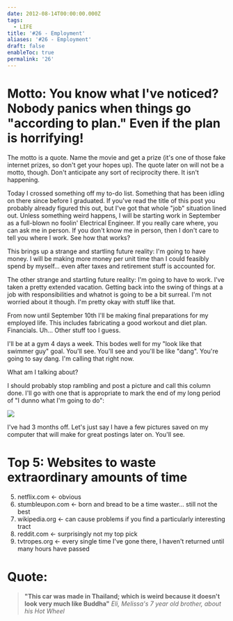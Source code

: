 ```yaml
---
date: 2012-08-14T00:00:00.000Z
tags:
  - LIFE
title: '#26 - Employment'
aliases: '#26 - Employment'
draft: false
enableToc: true
permalink: '26'
---
```


# Motto:  You know what I've noticed? Nobody panics when things go "according to plan." Even if the plan is horrifying!

The motto is a quote. Name the movie and get a prize (it's one of those fake internet prizes, so don't get your hopes up). The quote later on will not be a motto, though. Don't anticipate any sort of reciprocity there. It isn't happening.

Today I crossed something off my to-do list. Something that has been idling on there since before I graduated. If you've read the title of this post you probably already figured this out, but I've got that whole "job" situation lined out. Unless something weird happens, I will be starting work in September as a full-blown no foolin' Electrical Engineer. If you really care where, you can ask me in person. If you don't know me in person, then I don't care to tell you where I work. See how that works?

This brings up a strange and startling future reality: I'm going to have money. I will be making more money per unit time than I could feasibly spend by myself... even after taxes and retirement stuff is accounted for. 

The other strange and startling future reality: I'm going to have to work. I've taken a pretty extended vacation. Getting back into the swing of things at a job with responsibilities and whatnot is going to be a bit surreal. I'm not worried about it though. I'm pretty okay with stuff like that. 

From now until September 10th I'll be making final preparations for my employed life. This includes fabricating a good workout and diet plan. Financials. Uh... Other stuff too I guess.

I'll be at a gym 4 days a week. This bodes well for my "look like that swimmer guy" goal. You'll see. You'll see and you'll be like "dang". You're going to say dang. I'm calling that right now.

What am I talking about?

I should probably stop rambling and post a picture and call this column done. I'll go with one that is appropriate to mark the end of my long period of "I dunno what I'm going to do":

![](assets/26-1.gif)

I've had 3 months off. Let's just say I have a few pictures saved on my computer that will make for great postings later on. You'll see.

# Top 5: Websites to waste extraordinary amounts of time
5. netflix.com <- obvious
4. stumbleupon.com <- born and bread to be a time waster... still not the best
3. wikipedia.org <- can cause problems if you find a particularly interesting tract
2. reddit.com <- surprisingly not my top pick
1. tvtropes.org <- every single time I've gone there, I haven't returned until many hours have passed

# Quote:
> **"This car was made in Thailand; which is weird because it doesn't look very much like Buddha"**
<cite>Eli, Melissa's 7 year old brother, about his Hot Wheel</cite>
